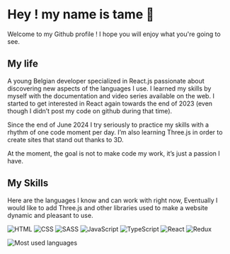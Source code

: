 # Hey ! my name is tame 👋

Welcome to my Github profile ! I hope you will enjoy what you're going to see.

## My life

A young Belgian developer specialized in React.js passionate about discovering new aspects of the languages I use. I learned my skills by myself with the documentation and video series available on the web. I started to get interested in React again towards the end of 2023 (even though I didn’t post my code on github during that time).

Since the end of June 2024 I try seriously to practice my skills with a rhythm of one code moment per day. I’m also learning Three.js in order to create sites that stand out thanks to 3D.

At the moment, the goal is not to make code my work, it’s just a passion I have.

## My Skills

Here are the languages I know and can work with right now, Eventually I would like to add Three.js and other libraries used to make a website dynamic and pleasant to use.

![HTML](https://img.shields.io/badge/HTML5-E34F26?style=for-the-badge&logo=html5&logoColor=white)
![CSS](https://img.shields.io/badge/CSS3-1572B6?style=for-the-badge&logo=css3&logoColor=white)
![SASS](https://img.shields.io/badge/Sass-CC6699?style=for-the-badge&logo=sass&logoColor=white)
![JavaScript](https://img.shields.io/badge/JavaScript-F7DF1E?style=for-the-badge&logo=javascript&logoColor=black)
![TypeScript](https://img.shields.io/badge/TypeScript-007ACC?style=for-the-badge&logo=typescript&logoColor=white)
![React](https://img.shields.io/badge/React-20232A?style=for-the-badge&logo=react&logoColor=61DAFB)
![Redux](https://img.shields.io/badge/Redux-764ABC?style=for-the-badge&logo=redux&logoColor=white)

![Most used languages](https://github-readme-stats.vercel.app/api/top-langs/?username=tame84&layout=compact&theme=radical)

<!---
tame84/tame84 is a ✨ special ✨ repository because its `README.md` (this file) appears on your GitHub profile.
You can click the Preview link to take a look at your changes.
--->
